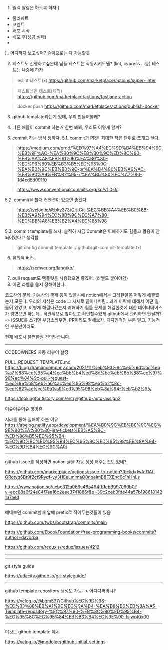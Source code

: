 1. 슬랙 알림은 하도록 하자
(
 -  풀리퀘트
 -  코멘트
 -  배포 시작
 -  배포 후(성공,실패)
 -  
).. 어디까지 보고싶어? 슬랙으로는 다 가능할듯

2. 테스트도 진행하고싶은데 님들 테스트는 작동시켜도됌? (lint, cypress ...등)
테스트는 나중에 하자

<!-- 백엔드는 jest
프론트엔드는 나중에 (cypress -->

>eslint 테스트(x)
https://github.com/marketplace/actions/super-linter

>패스트레인 테스트(제외)
https://github.com/marketplace/actions/fastlane-action

>docker push
https://github.com/marketplace/actions/publish-docker


3. github template라는게 있데, 우리 만들어볼래?
   
4. 다른 애들이 commit 하는거 한번 봐봐, 우리도 이렇게 할까?
5. commit 하는 방식 정하자.
5.1. commit과 PR은 최대한 작은 단위로 쪼개고 싶다.
>https://medium.com/prnd/%ED%97%A4%EC%9D%B4%EB%94%9C%EB%9F%AC-%EA%B0%9C%EB%B0%9C%ED%8C%80-%EB%AA%A8%EB%91%90%EA%B0%80-%ED%96%89%EB%B3%B5%ED%95%9C-%EA%B0%9C%EB%B0%9C-pr%EA%B4%80%EB%A6%AC-%EB%B0%A9%EB%B2%95-7%EA%B0%80%EC%A7%80-1d4cd5d091f0

>https://www.conventionalcommits.org/ko/v1.0.0/

5.2. commit을 할때 컨벤션이 있으면 좋겠다.
>https://velog.io/@bky373/Git-Git-%EC%BB%A4%EB%B0%8B-%EB%A9%94%EC%8B%9C%EC%A7%80-%EC%BB%A8%EB%B2%A4%EC%85%98

5.3. commit template를 쓰자.
솔직히 지금 Commit은 이해하기도 힘들고 활용이 안되어있다고 생각함.
>git config commit.template ./.github/git-commit-template.txt


6. 유의적 버전
>https://semver.org/lang/ko/

7. pull request도 템플릿을 사용했으면 좋겠어. (라벨도 붙여야함)
8. 어떤 라벨을 쓸지 정해야한다.

코드상의 문제, 기능상의 문제 등이 있을시에
notion에서는 그러한일을 어떻게 해결했는지 모른다. 우리의 지식은
code 그 자체로 끝이나버림.. 과거 이력에 대해서  어떤 일들이 있었고, 어떻게 해결나갔는지 이해하기 힘듬
문제를 해결한것에 대한 데이터베이스가 쌓였으면 하는데..
직관적으로 찾아보고 확인할수있게 github에서 관리하면 안될까? -> ISSUE를 쓰기엔 부담스러우면, PR이라도 잘해보자.
디자인적인 부분 말고, 기능적인 부분만이라도.




현재 배포시 불편한점 건의받습니다.

----------------------------------------


CODEOWNERS
자동 리뷰어 설정

PULL_REQUEST_TEMPLATE.md 
https://blog.dramancompany.com/2021/11/%eb%93%9c%eb%9d%bc%eb%a7%88%ec%95%a4%ec%bb%b4%ed%8d%bc%eb%8b%88%ec%97%90%ec%84%9c-pull-request-%ed%8e%b8%eb%a6%ac%ed%95%98%ea%b2%8c-%ec%82%ac%ec%9a%a9%ed%95%98%eb%8a%94-%eb%b2%95/

https://lookingfor.tistory.com/entry/github-auto-assign2


이슈이슈이슈 핫잇휴

지라를 통해 일해야 하는 이유
https://abelog.netlify.app/development/%EA%B0%9C%EB%B0%9C%EC%9E%90%EA%B0%80-jira-tickets%EB%A5%BC-%ED%86%B5%ED%95%B4-%EC%9D%BC%ED%95%B4%EC%95%BC%ED%95%98%EB%8A%94-%EC%9D%B4%EC%9C%A0/



-----------------
github issue를 작성하면 notion 글을 자동 생성 해주는것도 있네?

https://github.com/marketplace/actions/issue-to-notion?fbclid=IwAR1At-GRotyq6Bt9f2ct9Ryqf-yy3HEeLmimaO0noeImB8FXEnc0c1hHnLs

https://www.notion.so/aebe312a066c465494fb1eb6997060b0?v=ecc88a0f24e84f7ea16c2eee3741886f&p=39c2ceb3fde44a57b1986181421a7aed





--------------------------------



얘네보면 commit할때 앞에 prefix로 적어두는것들이 있음


https://github.com/twbs/bootstrap/commits/main



https://github.com/EbookFoundation/free-programming-books/commits?author=davorpa

https://github.com/reduxjs/redux/issues/4212

--------------------------------



--------------------------------

git style guide

https://udacity.github.io/git-styleguide/


--------------------------------


github template repository 생성도 가능
-> 어디다써먹냐?

https://velog.io/@bgm537/Github%EC%9D%98-%EC%83%88%EB%A1%9C%EC%9A%B4-%EA%B8%B0%EB%8A%A5-Template-repository-%EC%97%90-%EB%8C%80%ED%95%B4-%EC%95%8C%EC%95%84%EB%B3%B4%EC%9E%90-fsjwpt0x00



------------------------------

이것도 github template 예시

https://velog.io/@modolee/github-initial-settings